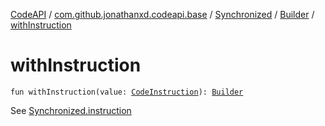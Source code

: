 [CodeAPI](../../../index.md) / [com.github.jonathanxd.codeapi.base](../../index.md) / [Synchronized](../index.md) / [Builder](index.md) / [withInstruction](.)

# withInstruction

`fun withInstruction(value: `[`CodeInstruction`](../../../com.github.jonathanxd.codeapi/-code-instruction.md)`): `[`Builder`](index.md)

See [Synchronized.instruction](../instruction.md)

